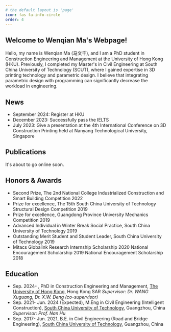 ```yaml
---
# the default layout is 'page'
icon: fas fa-info-circle
order: 4
---
```


<!-- > Add Markdown syntax content to file `_tabs/about.md`{: .filepath } and it will show up on this page.
{: .prompt-tip } -->

## Welcome to Wenqian Ma's Webpage!

Hello, my name is Wenqian Ma (马文千), and I am a PhD student in Construction Engineering and Management at the University of Hong Kong (HKU). Previously, I completed my Master's in Civil Engineering at South China University of Technology (SCUT), where I gained expertise in 3D printing technology and parametric design. I believe that integrating parametric design with programming can significantly decrease the workload in engineering.

## News

- September 2024: Register at HKU
- December 2023: Successfully pass the IELTS
- July 2023: Give a presentation at the 4th International Conference on 3D Construction Printing held at Nanyang Technological University, Singapore

<!-- ## Projects -->

## Publications

It's about to go online soon.

<!-- ## Research Experience -->

## Honors & Awards

- Second Prize, The 2nd National College Industrialized Construction and Smart Building Competition 2022
- Prize for excellence, The 15th South China University of Technology Structural Design Competition 2019
- Prize for excellence, Guangdong Province University Mechanics Competition 2019
- Advanced Individual in Winter Break Social Practice, South China University of Technology 2019
- Outstanding Merit Student and Student Leader, South China University of Technology 2019
- Mitacs Globalink Research Internship Scholarship 2020 National Encouragement Scholarship 2019 National Encouragement Scholarship 2018

## Education

- Sep. 2024- , PhD in Construction Engineering and Management, [The University of Hong Kong](https://www.hku.hk/), Hong Kong SAR
  *Supervisor: Dr. WANG Xuguang, Dr. X.W. Deng (co-supervisor)*
- Sep. 2021- Jun. 2024 (Expected), M.Eng in Civil Engineering (Intelligent Construction), [South China University of Technology](https://www.scut.edu.cn/), Guangzhou, China
  *Supervisor: Prof. Nan Hu*
- Sep. 2017- Jun. 2021, B.E. in Civil Engineering (Road and Bridge Engineering), [South China University of Technology](https://www.scut.edu.cn/), Guangzhou, China
